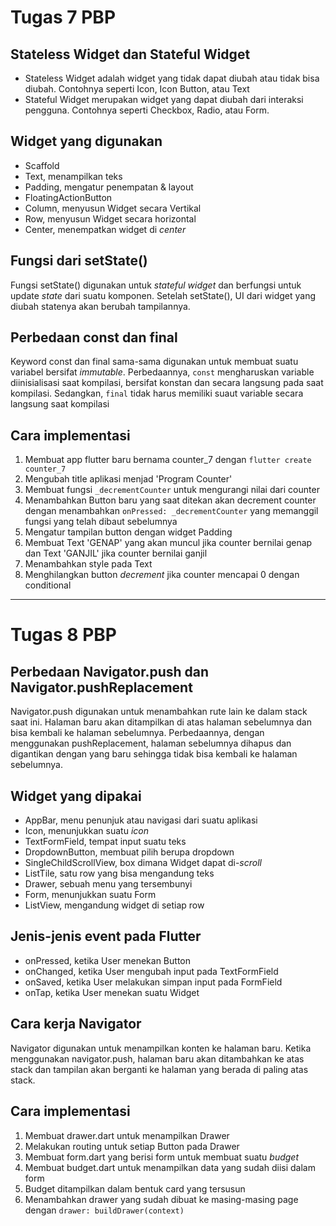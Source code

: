 # Tugas 7 PBP

## Stateless Widget dan Stateful Widget 
- Stateless Widget adalah widget yang tidak dapat diubah atau tidak bisa diubah. Contohnya seperti Icon, Icon Button, atau Text
- Stateful Widget merupakan widget yang dapat diubah dari interaksi pengguna. Contohnya seperti Checkbox, Radio, atau Form.

## Widget yang digunakan
- Scaffold
- Text, menampilkan teks
- Padding, mengatur penempatan & layout
- FloatingActionButton
- Column, menyusun Widget secara Vertikal
- Row, menyusun Widget secara horizontal
- Center, menempatkan widget di _center_

## Fungsi dari setState()
Fungsi setState() digunakan untuk _stateful widget_ dan berfungsi untuk update _state_ dari suatu komponen. Setelah setState(), UI dari widget yang diubah statenya akan berubah tampilannya.

## Perbedaan const dan final
Keyword const dan final sama-sama digunakan untuk membuat suatu variabel bersifat _immutable_. Perbedaannya, `const` mengharuskan variable diinisialisasi saat kompilasi, bersifat konstan dan secara langsung pada saat kompilasi. Sedangkan, `final` tidak harus memiliki suaut variable secara langsung saat kompilasi

## Cara implementasi
 1. Membuat app flutter baru bernama counter_7 dengan `flutter create counter_7`
 2. Mengubah title aplikasi menjad 'Program Counter'
 3. Membuat fungsi `_decrementCounter` untuk mengurangi nilai dari counter
 4. Menambahkan Button baru yang saat ditekan akan decrement counter dengan menambahkan `onPressed: _decrementCounter` yang memanggil fungsi yang telah dibaut sebelumnya
 5. Mengatur tampilan button dengan widget Padding
 6. Membuat Text 'GENAP' yang akan muncul jika counter bernilai genap dan Text 'GANJIL' jika counter bernilai ganjil
 7. Menambahkan style pada Text
 8. Menghilangkan button _decrement_ jika counter mencapai 0 dengan conditional

---

# Tugas 8 PBP
## Perbedaan Navigator.push dan Navigator.pushReplacement
Navigator.push digunakan untuk menambahkan rute lain ke dalam stack saat ini. Halaman baru akan ditampilkan di atas halaman sebelumnya dan bisa kembali ke halaman sebelumnya. Perbedaannya, dengan menggunakan pushReplacement, halaman sebelumnya dihapus dan digantikan dengan yang baru sehingga tidak bisa kembali ke halaman sebelumnya.

## Widget yang dipakai
- AppBar, menu penunjuk atau navigasi dari suatu aplikasi
- Icon, menunjukkan suatu _icon_
- TextFormField, tempat input suatu teks
- DropdownButton, membuat pilih berupa dropdown
- SingleChildScrollView, box dimana Widget dapat di-_scroll_
- ListTile, satu row yang bisa mengandung teks
- Drawer, sebuah menu yang tersembunyi
- Form, menunjukkan suatu Form
- ListView, mengandung widget di setiap row

## Jenis-jenis event pada Flutter
- onPressed, ketika User menekan Button
- onChanged, ketika User mengubah input pada TextFormField
- onSaved, ketika User melakukan simpan input pada FormField
- onTap, ketika User menekan suatu Widget

## Cara kerja Navigator 
Navigator digunakan untuk menampilkan konten ke halaman baru. Ketika menggunakan navigator.push, halaman baru akan ditambahkan ke atas stack dan tampilan akan berganti ke halaman yang berada di paling atas stack.

## Cara implementasi
1. Membuat drawer.dart untuk menampilkan Drawer
2. Melakukan routing untuk setiap Button pada Drawer
3. Membuat form.dart yang berisi form untuk membuat suatu _budget_
4. Membuat budget.dart untuk menampilkan data yang sudah diisi dalam form
5. Budget ditampilkan dalam bentuk card yang tersusun
6. Menambahkan drawer yang sudah dibuat ke masing-masing page dengan `drawer: buildDrawer(context)`
